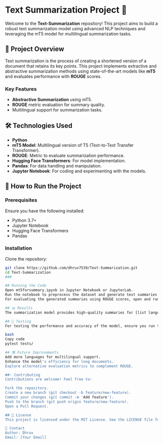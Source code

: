 # Text Summarization Project 📝

Welcome to the **Text-Summarization** repository! This project aims to build a robust text summarization model using advanced NLP techniques and leveraging the mT5 model for multilingual summarization tasks.

## 📖 Project Overview

Text summarization is the process of creating a shortened version of a document that retains its key points. This project implements extractive and abstractive summarization methods using state-of-the-art models like **mT5** and evaluates performance with **ROUGE** scores.

### Key Features
- **Abstractive Summarization** using mT5.
- **ROUGE** metric evaluation for summary quality.
- Multilingual support for summarization tasks.
  
## 🛠️ Technologies Used

- **Python**
- **mT5 Model**: Multilingual version of T5 (Text-to-Text Transfer Transformer).
- **ROUGE**: Metric to evaluate summarization performance.
- **Hugging Face Transformers**: For model implementation.
- **Pandas**: For data handling and manipulation.
- **Jupyter Notebook**: For coding and experimenting with the models.


## 🚀 How to Run the Project

### Prerequisites

Ensure you have the following installed:
- Python 3.7+
- Jupyter Notebook
- Hugging Face Transformers
- Pandas

### Installation

Clone the repository:

```bash
git clone https://github.com/dhruv7539/Text-Summarization.git
cd Text-Summarization
###

## Running the Code
Open mt5forsummary.ipynb in Jupyter Notebook or JupyterLab.
Run the notebook to preprocess the dataset and generate text summaries using the mT5 model.
For evaluating the generated summaries using ROUGE scores, open and run mt5forrouge.ipynb.

## 📊 Results
The summarization model provides high-quality summaries for [list languages], and performance is evaluated using the ROUGE metric, showcasing significant improvements over traditional methods.

## 🧪 Testing
For testing the performance and accuracy of the model, ensure you run the evaluation notebook:

bash
Copy code
pytest tests/

## 🛠️ Future Improvements
Add more languages for multilingual support.
Enhance the model's efficiency for long documents.
Explore alternative evaluation metrics to complement ROUGE.

##💡 Contributing
Contributions are welcome! Feel free to:

Fork the repository.
Create a new branch (git checkout -b feature/new-feature).
Commit your changes (git commit -m 'Add feature').
Push to the branch (git push origin feature/new-feature).
Open a Pull Request.

## 📜 License
This project is licensed under the MIT License. See the LICENSE file for more details.

👤 Contact
Author: Dhruv
Email: [Your Email]

